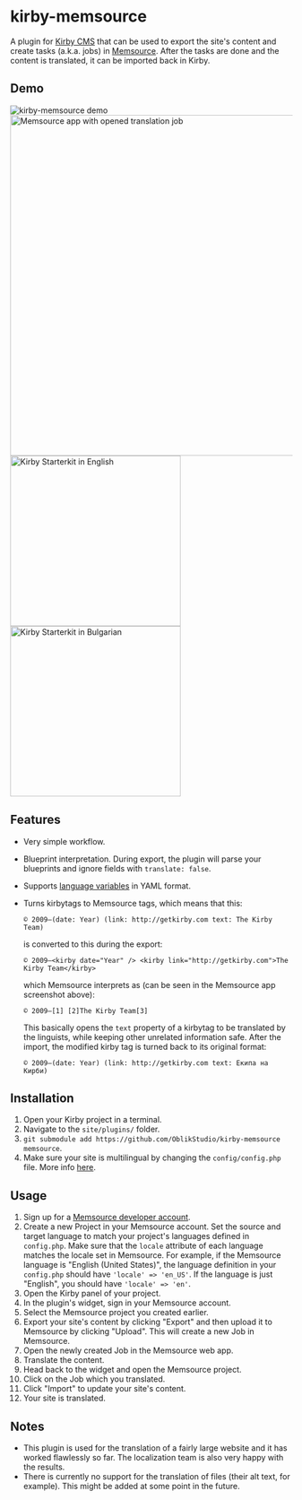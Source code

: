 # kirby-memsource
A plugin for [Kirby CMS](https://getkirby.com/) that can be used to export the site's content and create tasks (a.k.a. jobs) in [Memsource](https://www.memsource.com/). After the tasks are done and the content is translated, it can be imported back in Kirby.

## Demo
<img src="https://i.imgur.com/vJeP8Jq.gif" alt="kirby-memsource demo"/><br>
<img src="https://i.imgur.com/y30SlJw.png" alt="Memsource app with opened translation job" width="608"/>
<img src="https://i.imgur.com/ytG767f.jpg" alt="Kirby Starterkit in English" width="304"/><img src="https://i.imgur.com/qIaytOw.jpg" alt="Kirby Starterkit in Bulgarian" width="304"/>

## Features
- Very simple workflow.
- Blueprint interpretation. During export, the plugin will parse your blueprints and ignore fields with `translate: false`.
- Supports [language variables](https://getkirby.com/docs/languages/variables) in YAML format.
- Turns kirbytags to Memsource tags, which means that this:

  ```
  © 2009–(date: Year) (link: http://getkirby.com text: The Kirby Team)
  ```
  
  is converted to this during the export:
  
  ```
  © 2009–<kirby date="Year" /> <kirby link="http://getkirby.com">The Kirby Team</kirby>
  ```
  
  which Memsource interprets as (can be seen in the Memsource app screenshot above):
  
  ```
  © 2009–[1] [2]The Kirby Team[3]
  ```
  
  This basically opens the `text` property of a kirbytag to be translated by the linguists, while keeping other unrelated information safe. After the import, the modified kirby tag is turned back to its original format:
  
  ```
  © 2009–(date: Year) (link: http://getkirby.com text: Екипа на Кирби)
  ```

## Installation
1. Open your Kirby project in a terminal.
2. Navigate to the `site/plugins/` folder.
3. `git submodule add https://github.com/OblikStudio/kirby-memsource memsource`.
4. Make sure your site is multilingual by changing the `config/config.php` file. More info [here](https://getkirby.com/docs/languages/setup).

## Usage
1. Sign up for a [Memsource developer account](https://cloud.memsource.com/web/organization/signup?e=DEVELOPER).
2. Create a new Project in your Memsource account. Set the source and target language to match your project's languages defined in `config.php`. Make sure that the `locale` attribute of each language matches the locale set in Memsource. For example, if the Memsource language is "English (United States)", the language definition in your `config.php` should have `'locale' => 'en_US'`. If the language is just "English", you should have `'locale' => 'en'`.
3. Open the Kirby panel of your project.
4. In the plugin's widget, sign in your Memsource account.
5. Select the Memsource project you created earlier.
6. Export your site's content by clicking "Export" and then upload it to Memsource by clicking "Upload". This will create a new Job in Memsource.
7. Open the newly created Job in the Memsource web app.
8. Translate the content.
9. Head back to the widget and open the Memsource project.
10. Click on the Job which you translated.
11. Click "Import" to update your site's content.
12. Your site is translated.

## Notes
- This plugin is used for the translation of a fairly large website and it has worked flawlessly so far. The localization team is also very happy with the results.
- There is currently no support for the translation of files (their alt text, for example). This might be added at some point in the future.
